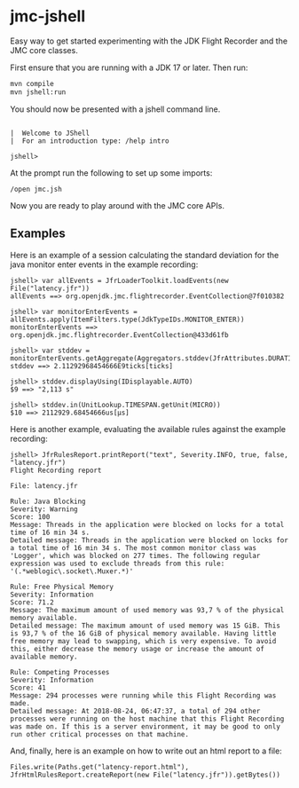 # jmc-jshell
Easy way to get started experimenting with the JDK Flight Recorder and the JMC core classes.

First ensure that you are running with a JDK 17 or later. Then run:

```bash
mvn compile
mvn jshell:run
```

You should now be presented with a jshell command line. 

```

|  Welcome to JShell
|  For an introduction type: /help intro

jshell>
```

At the prompt run the following to set up some imports:

```
/open jmc.jsh
```

Now you are ready to play around with the JMC core APIs.

## Examples

Here is an example of a session calculating the standard deviation for the java monitor enter events in the example recording:

```
jshell> var allEvents = JfrLoaderToolkit.loadEvents(new File("latency.jfr"))
allEvents ==> org.openjdk.jmc.flightrecorder.EventCollection@7f010382

jshell> var monitorEnterEvents = allEvents.apply(ItemFilters.type(JdkTypeIDs.MONITOR_ENTER))
monitorEnterEvents ==> org.openjdk.jmc.flightrecorder.EventCollection@433d61fb

jshell> var stddev = monitorEnterEvents.getAggregate(Aggregators.stddev(JfrAttributes.DURATION))
stddev ==> 2.11292968454666E9ticks[ticks]

jshell> stddev.displayUsing(IDisplayable.AUTO)
$9 ==> "2,113 s"

jshell> stddev.in(UnitLookup.TIMESPAN.getUnit(MICRO))
$10 ==> 2112929.68454666us[μs]

```

Here is another example, evaluating the available rules against the example recording:

```
jshell> JfrRulesReport.printReport("text", Severity.INFO, true, false, "latency.jfr")
Flight Recording report

File: latency.jfr

Rule: Java Blocking
Severity: Warning
Score: 100
Message: Threads in the application were blocked on locks for a total time of 16 min 34 s.
Detailed message: Threads in the application were blocked on locks for a total time of 16 min 34 s. The most common monitor class was 'Logger', which was blocked on 277 times. The following regular expression was used to exclude threads from this rule: '(.*weblogic\.socket\.Muxer.*)'

Rule: Free Physical Memory
Severity: Information
Score: 71.2
Message: The maximum amount of used memory was 93,7 % of the physical memory available.
Detailed message: The maximum amount of used memory was 15 GiB. This is 93,7 % of the 16 GiB of physical memory available. Having little free memory may lead to swapping, which is very expensive. To avoid this, either decrease the memory usage or increase the amount of available memory.

Rule: Competing Processes
Severity: Information
Score: 41
Message: 294 processes were running while this Flight Recording was made.
Detailed message: At 2018-08-24, 06:47:37, a total of 294 other processes were running on the host machine that this Flight Recording was made on. If this is a server environment, it may be good to only run other critical processes on that machine.
```

And, finally, here is an example on how to write out an html report to a file:

```
Files.write(Paths.get("latency-report.html"), JfrHtmlRulesReport.createReport(new File("latency.jfr")).getBytes())
```
